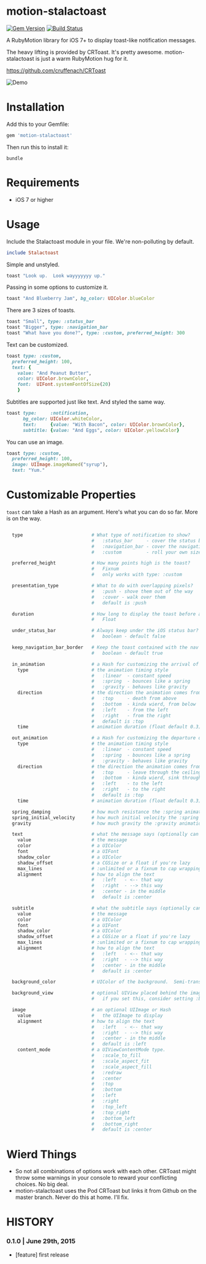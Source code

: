 # motion-stalactoast
[![Gem Version](https://img.shields.io/gem/v/motion-stalactoast.svg?style=flat)](https://rubygems.org/gems/motion-stalactoast)
[![Build Status](https://img.shields.io/travis/skellock/motion-stalactoast.svg?style=flat)](https://travis-ci.org/skellock/motion-stalactoast)

A RubyMotion library for iOS 7+ to display toast-like notification messages.

The heavy lifting is provided by CRToast.  It's pretty awesome.  motion-stalactoast is just a warm RubyMotion hug for it.

https://github.com/cruffenach/CRToast

<img src="./_pics/demo.gif" alt="Demo" />


# Installation

Add this to your Gemfile:

```ruby
gem 'motion-stalactoast'
```

Then run this to install it:

```
bundle
```

# Requirements

* iOS 7 or higher


# Usage

Include the Stalactoast module in your file.  We're non-polluting by default.

```ruby
include Stalactoast
```

Simple and unstyled.
```ruby
toast "Look up.  Look wayyyyyyy up."
```

Passing in some options to customize it.
```ruby
toast "And Blueberry Jam", bg_color: UIColor.blueColor

```

There are 3 sizes of toasts.

```ruby
toast "Small", type: :status_bar
toast "Bigger", type: :navigation_bar
toast "What have you done?", type: :custom, preferred_height: 300
```

Text can be customized.
```ruby
toast type: :custom,
  preferred_height: 100,
  text: {
    value: "And Peanut Butter",
    color: UIColor.brownColor,
    font:  UIFont.systemFontOfSize(20)
    }
```

Subtitles are supported just like text.  And styled the same way.
```ruby
toast type:     :notification,
      bg_color: UIColor.whiteColor,
      text:     {value: "With Bacon", color: UIColor.brownColor},
      subtitle: {value: "And Eggs", color: UIColor.yellowColor}
```

You can use an image.

```ruby
toast type: :custom,
  preferred_height: 100,
  image: UIImage.imageNamed("syrup"),
  text: "Yum."
```

# Customizable Properties

`toast` can take a Hash as an argument.  Here's what you can do so far.  More is on the way.

```ruby

  type                         # What type of notification to show?
                               #   :status_bar     - cover the status bar
                               #   :navigation_bar - cover the navigation bar
                               #   :custom         - roll your own size

  preferred_height             # How many points high is the toast?
                               #   Fixnum
                               #   only works with type: :custom

  presentation_type            # What to do with overlapping pixels?
                               #   :push - shove them out of the way
                               #   :cover - walk over them
                               #   default is :push

  duration                     # How long to display the toast before auto-closing.
                               #   Float

  under_status_bar             # Always keep under the iOS status bar?
                               #   boolean - default false

  keep_navigation_bar_border   # Keep the toast contained with the nav bar?
                               #   boolean - default true

  in_animation                 # a Hash for customizing the arrival of the toast.
    type                       # the animation timing style
                               #   :linear  - constant speed
                               #   :spring  - bounces like a spring
                               #   :gravity - behaves like gravity
    direction                  # the direction the animation comes from
                               #   :top     - death from above
                               #   :bottom  - kinda wierd, from below
                               #   :left    - from the left
                               #   :right   - from the right
                               #   default is :top
    time                       # animation duration (float default 0.3)

  out_animation                # a Hash for customizing the departure of the toast.
    type                       # the animation timing style
                               #   :linear  - constant speed
                               #   :spring  - bounces like a spring
                               #   :gravity - behaves like gravity
    direction                  # the direction the animation comes from
                               #   :top     - leave through the ceiling
                               #   :bottom  - kinda wierd, sink through the floor
                               #   :left    - to the left
                               #   :right   - to the right
                               #   default is :top
    time                       # animation duration (float default 0.3)

  spring_damping               # how much resistance the :spring animations have (float default 0.6)
  spring_initial_velocity      # how much initial velocity the :spring animations have (float default 1.0)
  gravity                      # how much gravity the :gravity animations have (float default 0.1)

  text                         # what the message says (optionally can be a string if not customizations are needed)
    value                      # the message
    color                      # a UIColor
    font                       # a UIFont
    shadow_color               # a UIColor
    shadow_offset              # a CGSize or a float if you're lazy
    max_lines                  # :unlimited or a fixnum to cap wrapping.
    alignment                  # how to align the text
                               #   :left   - <-- that way
                               #   :right  - --> this way
                               #   :center - in the middle
                               #   default is :center

  subtitle                     # what the subtitle says (optionally can be a string if not customizations are needed)
    value                      # the message
    color                      # a UIColor
    font                       # a UIFont
    shadow_color               # a UIColor
    shadow_offset              # a CGSize or a float if you're lazy
    max_lines                  # :unlimited or a fixnum to cap wrapping.
    alignment                  # how to align the text
                               #   :left   - <-- that way
                               #   :right  - --> this way
                               #   :center - in the middle
                               #   default is :center

  background_color             # UIColor of the background.  Semi-transparent colors look neato.

  background_view              # optional UIView placed behind the images and labels.
                               #   if you set this, consider setting :bg_color = UIColor.clearColor

  image                        # an optional UIImage or Hash
    value                      #   the UIImage to display
    alignment                  # how to align the text
                               #   :left   - <-- that way
                               #   :right  - --> this way
                               #   :center - in the middle
                               #   default is :left
    content_mode               # a UIViewContentMode type.
                               #   :scale_to_fill
                               #   :scale_aspect_fit
                               #   :scale_aspect_fill
                               #   :redraw
                               #   :center
                               #   :top
                               #   :bottom
                               #   :left
                               #   :right
                               #   :top_left
                               #   :top_right
                               #   :bottom_left
                               #   :bottom_right
                               #   default is :center

```

# Wierd Things

* So not all combinations of options work with each other.  CRToast might throw some warnings in your console to reward your conflicting choices.  No big deal.
* motion-stalactoast uses the Pod CRToast but links it from Github on the master branch.  Never do this at home.  I'll fix.

# HISTORY

### 0.1.0 | June 29th, 2015
* [feature] first release



